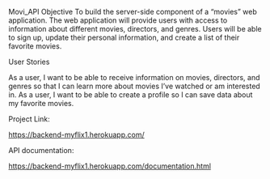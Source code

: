 Movi_API
Objective
To build the server-side component of a “movies” web application. The web application will provide users with access to information about different movies, directors, and genres. Users will be able to sign up, update their personal information, and create a list of their favorite movies.

User Stories

As a user, I want to be able to receive information on movies, directors, and genres so that I can learn more about movies I’ve watched or am interested in.
As a user, I want to be able to create a profile so I can save data about my favorite movies.

Project Link:

https://backend-myflix1.herokuapp.com/

API documentation:

https://backend-myflix1.herokuapp.com/documentation.html
